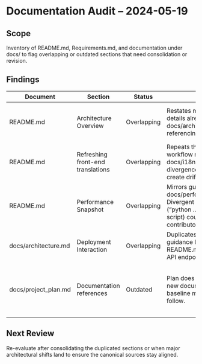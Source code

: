 # Documentation Audit – 2024-05-19

## Scope
Inventory of README.md, Requirements.md, and documentation under docs/ to flag overlapping or outdated sections that need consolidation or revision.

## Findings
| Document | Section | Status | Notes | Suggested action |
| --- | --- | --- | --- | --- |
| README.md | Architecture Overview | Overlapping | Restates module boundary details already captured in docs/architecture.md without referencing that source. | Trim README summary to a high-level blurb and link directly to docs/architecture.md for deep dives. |
| README.md | Refreshing front-end translations | Overlapping | Repeats the end-to-end workflow maintained in docs/i18n.md. Minor divergences (e.g., phrasing) create drift risk. | Replace with a short pointer to docs/i18n.md so the workflow lives in a single location. |
| README.md | Performance Snapshot | Overlapping | Mirrors guidance from docs/performance_baseline.md. Divergent command formatting (“python …” vs executable script) could confuse contributors. | Consolidate instructions under docs/performance_baseline.md and keep README to a brief teaser + link. |
| docs/architecture.md | Deployment Interaction | Overlapping | Duplicates API base-switch guidance later repeated in README.md (“Configuring the API endpoint”). | Decide which doc owns deployment toggle instructions; cross-link the other to avoid drift. |
| docs/project_plan.md | Documentation references | Outdated | Plan does not yet reference the new documentation audit/style baseline maintainers should follow. | Add links to docs/documentation_audit.md and docs/documentation_style.md in the planning overview so future updates use the shared baseline. |

## Next Review
Re-evaluate after consolidating the duplicated sections or when major architectural shifts land to ensure the canonical sources stay aligned.
